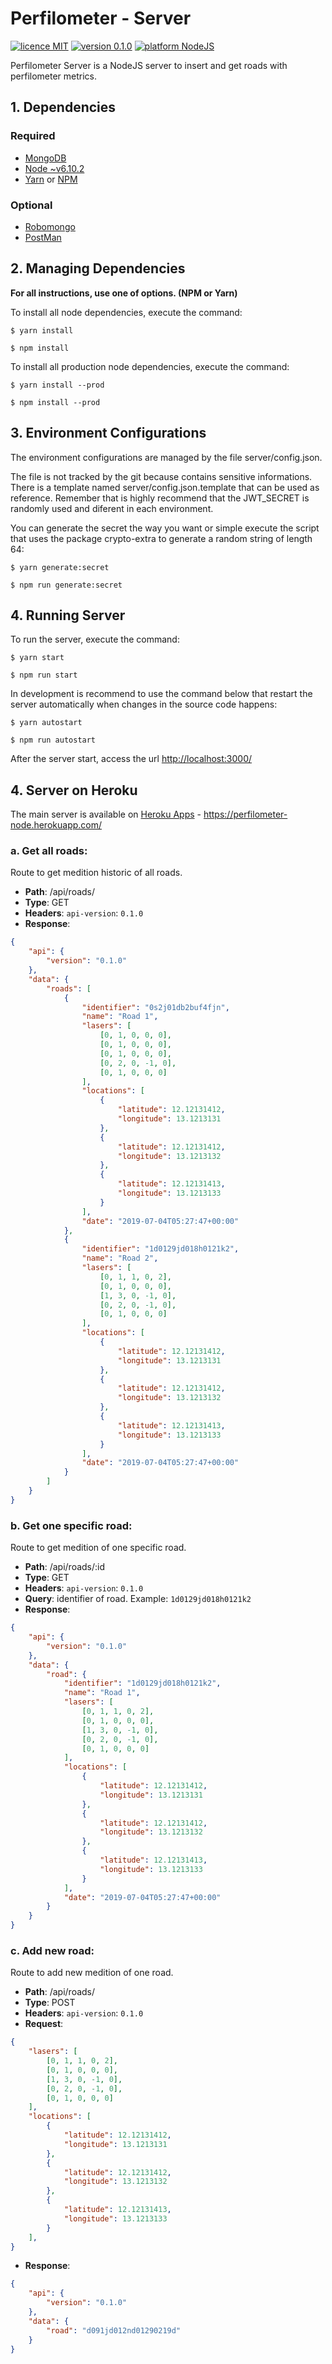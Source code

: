 # Perfilometer - Server

[![licence MIT](https://img.shields.io/badge/licence-MIT-yellow.svg)](./LICENSE)
[![version 0.1.0](https://img.shields.io/badge/version-0.1.0-green.svg)](https://perfilometer-node.herokuapp.com/)
[![platform NodeJS](https://img.shields.io/badge/platform-NodeJS-blue.svg)](https://nodejs.org/en/)  

Perfilometer Server is a NodeJS server to insert and get roads with perfilometer metrics.

## 1. Dependencies

### Required

- [MongoDB](https://www.mongodb.com/)
- [Node ~v6.10.2](https://nodejs.org/)
- [Yarn](https://yarnpkg.com/) or [NPM](https://npmjs.com/)

### Optional

- [Robomongo](https://robomongo.org/)
- [PostMan](https://www.getpostman.com)


## 2. Managing Dependencies

**For all instructions, use one of options. (NPM or Yarn)**

To install all node dependencies, execute the command:

```shell
$ yarn install
```  
```shell
$ npm install
```

To install all production node dependencies, execute the command:

```
$ yarn install --prod
```  
```shell
$ npm install --prod
```

## 3. Environment Configurations

The environment configurations are managed by the file server/config.json.

The file is not tracked by the git because contains sensitive informations. There is a template named server/config.json.template that can be used as reference. Remember that is highly recommend that the JWT_SECRET is randomly used and diferent in each environment.

You can generate the secret the way you want or simple execute the script that uses the package crypto-extra to generate a random string of length 64:

```
$ yarn generate:secret
```  
```shell
$ npm run generate:secret
```

## 4. Running Server

To run the server, execute the command:

```
$ yarn start
```  
```shell
$ npm run start
```

In development is recommend to use the command below that restart the server automatically when changes in the source code happens:

```
$ yarn autostart
```  
```shell
$ npm run autostart
```

After the server start, access the url [http://localhost:3000/]()


## 4. Server on Heroku

The main server is available on [Heroku Apps](https://perfilometer-node.herokuapp.com/) - https://perfilometer-node.herokuapp.com/

### a. Get all roads:

Route to get medition historic of all roads.  
* **Path**: /api/roads/
* **Type**: GET
* **Headers**: `api-version`: `0.1.0`
* **Response**:
```json
{
    "api": {
        "version": "0.1.0"
    },
    "data": {
        "roads": [
			{
                "identifier": "0s2j01db2buf4fjn",
				"name": "Road 1",
				"lasers": [
				    [0, 1, 0, 0, 0],
				    [0, 1, 0, 0, 0],
				    [0, 1, 0, 0, 0],
				    [0, 2, 0, -1, 0],
				    [0, 1, 0, 0, 0]
				],
				"locations": [
					{
						"latitude": 12.12131412,
						"longitude": 13.1213131
					},
					{
						"latitude": 12.12131412,
						"longitude": 13.1213132
					},
					{
						"latitude": 12.12131413,
						"longitude": 13.1213133
					}
				],
				"date": "2019-07-04T05:27:47+00:00"
			},
			{
                "identifier": "1d0129jd018h0121k2",
				"name": "Road 2",
				"lasers": [
				    [0, 1, 1, 0, 2],
				    [0, 1, 0, 0, 0],
				    [1, 3, 0, -1, 0],
				    [0, 2, 0, -1, 0],
				    [0, 1, 0, 0, 0]
				],
				"locations": [
					{
						"latitude": 12.12131412,
						"longitude": 13.1213131
					},
					{
						"latitude": 12.12131412,
						"longitude": 13.1213132
					},
					{
						"latitude": 12.12131413,
						"longitude": 13.1213133
					}
				],
				"date": "2019-07-04T05:27:47+00:00"
			}
		]
    }
}
```  


### b. Get one specific road:

Route to get medition of one specific road.  
* **Path**: /api/roads/:id
* **Type**: GET
* **Headers**: `api-version`: `0.1.0`
* **Query**: identifier of road. Example: `1d0129jd018h0121k2`
* **Response**:
```json
{
    "api": {
        "version": "0.1.0"
    },
    "data": {
        "road": {
            "identifier": "1d0129jd018h0121k2",
            "name": "Road 1",
            "lasers": [ 
                [0, 1, 1, 0, 2],
                [0, 1, 0, 0, 0],
                [1, 3, 0, -1, 0],
                [0, 2, 0, -1, 0],
                [0, 1, 0, 0, 0]
            ],
            "locations": [
                {
                    "latitude": 12.12131412,
                    "longitude": 13.1213131
                },
                {
                    "latitude": 12.12131412,
                    "longitude": 13.1213132
                },
                {
                    "latitude": 12.12131413,
                    "longitude": 13.1213133
                }
            ],
            "date": "2019-07-04T05:27:47+00:00"
        }
    }
}
```  

### c. Add new road:

Route to add new medition of one road.  
* **Path**: /api/roads/
* **Type**: POST
* **Headers**: `api-version`: `0.1.0`
* **Request**:
```json
{
    "lasers": [
        [0, 1, 1, 0, 2],
        [0, 1, 0, 0, 0],
        [1, 3, 0, -1, 0],
        [0, 2, 0, -1, 0],
        [0, 1, 0, 0, 0]
    ],
    "locations": [
        {
            "latitude": 12.12131412,
            "longitude": 13.1213131
        },
        {
            "latitude": 12.12131412,
            "longitude": 13.1213132
        },
        {
            "latitude": 12.12131413,
            "longitude": 13.1213133
        }
    ],
}
```

* **Response**:
```json
{
    "api": {
        "version": "0.1.0"
    },
    "data": {
        "road": "d091jd012nd01290219d"
    }
}
```  
